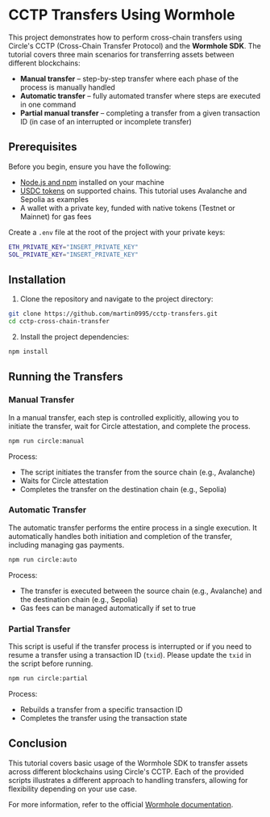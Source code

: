 # CCTP Transfers Using Wormhole

This project demonstrates how to perform cross-chain transfers using Circle's CCTP (Cross-Chain Transfer Protocol) and the **Wormhole SDK**. The tutorial covers three main scenarios for transferring assets between different blockchains:

 - **Manual transfer** – step-by-step transfer where each phase of the process is manually handled
 - **Automatic transfer** – fully automated transfer where steps are executed in one command
 - **Partial manual transfer** – completing a transfer from a given transaction ID (in case of an interrupted or incomplete transfer)

## Prerequisites

Before you begin, ensure you have the following:

 - [Node.js and npm](https://docs.npmjs.com/downloading-and-installing-node-js-and-npm) installed on your machine
 - [USDC tokens](https://faucet.circle.com/) on supported chains. This tutorial uses Avalanche and Sepolia as examples
 - A wallet with a private key, funded with native tokens (Testnet or Mainnet) for gas fees

Create a `.env` file at the root of the project with your private keys:

```bash
ETH_PRIVATE_KEY="INSERT_PRIVATE_KEY"
SOL_PRIVATE_KEY="INSERT_PRIVATE_KEY"
```

## Installation

1. Clone the repository and navigate to the project directory:

```bash
git clone https://github.com/martin0995/cctp-transfers.git
cd cctp-cross-chain-transfer
```

2. Install the project dependencies:

```bash
npm install
```

## Running the Transfers

### Manual Transfer

In a manual transfer, each step is controlled explicitly, allowing you to initiate the transfer, wait for Circle attestation, and complete the process.

```bash
npm run circle:manual
```

Process:

 - The script initiates the transfer from the source chain (e.g., Avalanche)
 - Waits for Circle attestation
 - Completes the transfer on the destination chain (e.g., Sepolia)

### Automatic Transfer

The automatic transfer performs the entire process in a single execution. It automatically handles both initiation and completion of the transfer, including managing gas payments.

```bash
npm run circle:auto
```

Process:

 - The transfer is executed between the source chain (e.g., Avalanche) and the destination chain (e.g., Sepolia)
 - Gas fees can be managed automatically if set to true

### Partial Transfer

This script is useful if the transfer process is interrupted or if you need to resume a transfer using a transaction ID (`txid`). Please update the `txid` in the script before running.

```bash
npm run circle:partial
```

Process:

 - Rebuilds a transfer from a specific transaction ID
 - Completes the transfer using the transaction state

## Conclusion

This tutorial covers basic usage of the Wormhole SDK to transfer assets across different blockchains using Circle's CCTP. Each of the provided scripts illustrates a different approach to handling transfers, allowing for flexibility depending on your use case.

For more information, refer to the official [Wormhole documentation](https://wormhole.com/docs/learn/messaging/cctp/).
